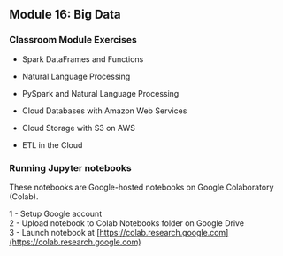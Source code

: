 ## Module 16: Big Data

### Classroom Module Exercises

- Spark DataFrames and Functions

- Natural Language Processing

- PySpark and Natural Language Processing

- Cloud Databases with Amazon Web Services

- Cloud Storage with S3 on AWS

- ETL in the Cloud

### Running Jupyter notebooks

These notebooks are Google-hosted notebooks on Google Colaboratory (Colab).  

1 - Setup Google account<br/>
2 - Upload notebook to Colab Notebooks folder on Google Drive<br/>
3 - Launch notebook at [https://colab.research.google.com](https://colab.research.google.com)

